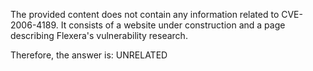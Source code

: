 The provided content does not contain any information related to CVE-2006-4189. It consists of a website under construction and a page describing Flexera's vulnerability research.

Therefore, the answer is: UNRELATED